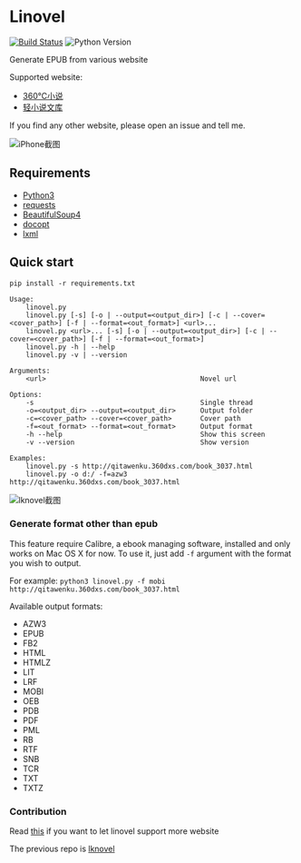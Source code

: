 # Linovel

[![Build Status][image-1]][1]
![Python Version][image-2]

Generate EPUB from various website

Supported website:

- [360℃小说][2]
- [轻小说文库][3]

 If you find any other website, please open an issue and tell me.

![iPhone截图][image-3]

## Requirements

- [Python3][4]
- [requests][5]
- [BeautifulSoup4][6]
- [docopt][7]
- [lxml][8]

## Quick start
`pip install -r requirements.txt`

	Usage:
	    linovel.py
	    linovel.py [-s] [-o | --output=<output_dir>] [-c | --cover=<cover_path>] [-f | --format=<out_format>] <url>...
	    linovel.py <url>... [-s] [-o | --output=<output_dir>] [-c | --cover=<cover_path>] [-f | --format=<out_format>]
	    linovel.py -h | --help
	    linovel.py -v | --version
	
	Arguments:
	    <url>                                      Novel url
	
	Options:
	    -s                                         Single thread
	    -o=<output_dir> --output=<output_dir>      Output folder
	    -c=<cover_path> --cover=<cover_path>       Cover path
	    -f=<out_format> --format=<out_format>      Output format
	    -h --help                                  Show this screen
	    -v --version                               Show version
	
	Examples:
	    linovel.py -s http://qitawenku.360dxs.com/book_3037.html
	    linovel.py -o d:/ -f=azw3 http://qitawenku.360dxs.com/book_3037.html
![lknovel截图][image-4]

### Generate format other than epub
This feature require Calibre, a ebook managing software, installed and only works on Mac OS X for now. To use it, just add `-f` argument with the format you wish to output.

For example:
`python3 linovel.py -f mobi http://qitawenku.360dxs.com/book_3037.html`

Available output formats:
* AZW3
* EPUB
* FB2
* HTML
* HTMLZ
* LIT
* LRF
* MOBI
* OEB
* PDB
* PDF
* PML
* RB
* RTF
* SNB
* TCR
* TXT
* TXTZ

### Contribution

Read [this][9] if you want to let linovel support more website


The previous repo is [lknovel][10]

[1]:	https://travis-ci.org/bebound/linovel
[2]:	http://www.360dxs.com
[3]:	https://www.wenku8.net
[4]:	http://www.python.org/getit/
[5]:	http://docs.python-requests.org/en/latest/
[6]:	http://www.crummy.com/software/BeautifulSoup/
[7]:	https://github.com/docopt/docopt
[8]:	http://lxml.de
[9]:	https://github.com/bebound/linovel/blob/master/CONTRIBUTION.md
[10]:	https://github.com/bebound/lknovel

[image-1]:	https://travis-ci.org/bebound/linovel.svg?branch=master
[image-2]:	https://img.shields.io/badge/python-3.4%203.5-blue.svg
[image-3]:	https://raw.github.com/bebound/linovel/master/screenShot/total.png
[image-4]:	https://raw.github.com/bebound/linovel/master/screenShot/2.png
